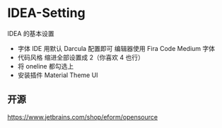 # IDEA-Setting
IDEA 的基本设置

- 字体
IDE 用默认 Darcula 配置即可
编辑器使用 Fira Code Medium 字体
- 代码风格
缩进全部设置成 2（你喜欢 4 也行）
- 将 oneline 都勾选上
- 安装插件 Material Theme UI

## 开源
https://www.jetbrains.com/shop/eform/opensource
